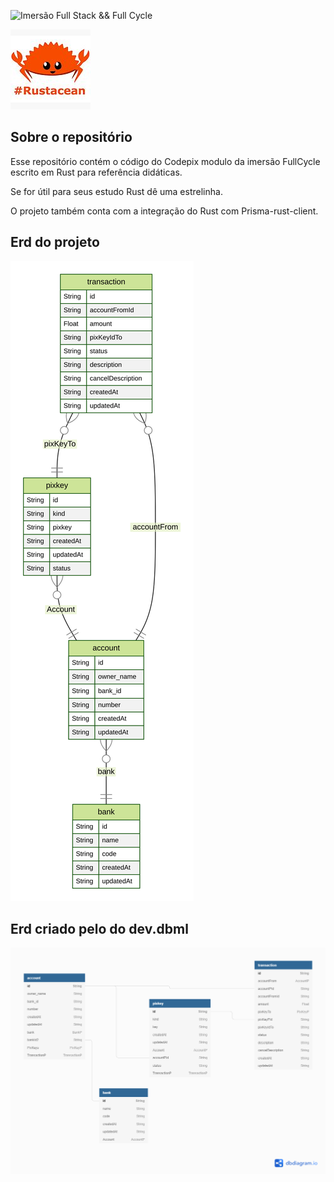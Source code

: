 ![Imersão Full Stack && Full Cycle](https://events-fullcycle.s3.amazonaws.com/events-fullcycle/static/site/img/grupo_4417.png)

![rust](https://github.com/fernandomarca/rust-codepix/blob/main/prisma/r.jpg)

## Sobre o repositório

Esse repositório contém o código do Codepix modulo da imersão FullCycle escrito em Rust para referência didáticas.

Se for útil para seus estudo Rust dê uma estrelinha.

O projeto também conta com a integração do Rust com Prisma-rust-client.

## Erd do projeto

![erd](https://github.com/fernandomarca/rust-codepix/blob/main/prisma/erd.svg)

## Erd criado pelo do dev.dbml

![dbml](https://github.com/fernandomarca/rust-codepix/blob/main/prisma/dbml/bdml.png)
